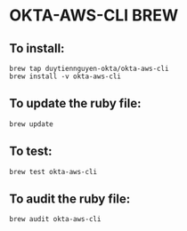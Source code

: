 # OKTA-AWS-CLI BREW
## To install: 
    brew tap duytiennguyen-okta/okta-aws-cli
    brew install -v okta-aws-cli

## To update the ruby file:
    brew update

## To test:
    brew test okta-aws-cli

## To audit the ruby file:
    brew audit okta-aws-cli
